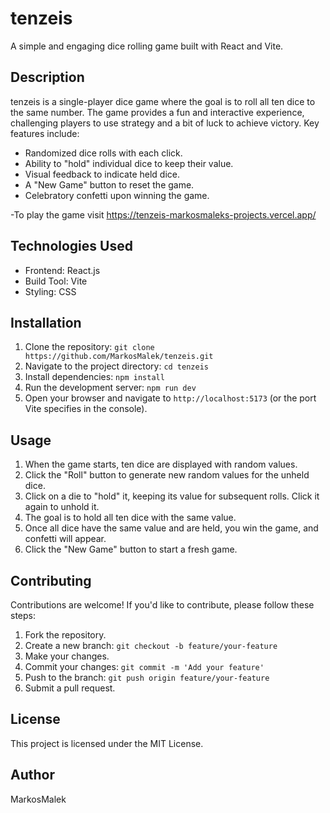 # tenzeis

A simple and engaging dice rolling game built with React and Vite.

## Description

tenzeis is a single-player dice game where the goal is to roll all ten dice to the same number. The game provides a fun and interactive experience, challenging players to use strategy and a bit of luck to achieve victory. Key features include:

- Randomized dice rolls with each click.
- Ability to "hold" individual dice to keep their value.
- Visual feedback to indicate held dice.
- A "New Game" button to reset the game.
- Celebratory confetti upon winning the game.

-To play the game visit https://tenzeis-markosmaleks-projects.vercel.app/

## Technologies Used

- Frontend: React.js
- Build Tool: Vite
- Styling: CSS

## Installation

1.  Clone the repository: `git clone https://github.com/MarkosMalek/tenzeis.git`
2.  Navigate to the project directory: `cd tenzeis`
3.  Install dependencies: `npm install`
4.  Run the development server: `npm run dev`
5.  Open your browser and navigate to `http://localhost:5173` (or the port Vite specifies in the console).

## Usage

1.  When the game starts, ten dice are displayed with random values.
2.  Click the "Roll" button to generate new random values for the unheld dice.
3.  Click on a die to "hold" it, keeping its value for subsequent rolls. Click it again to unhold it.
4.  The goal is to hold all ten dice with the same value.
5.  Once all dice have the same value and are held, you win the game, and confetti will appear.
6.  Click the "New Game" button to start a fresh game.

## Contributing

Contributions are welcome! If you'd like to contribute, please follow these steps:

1.  Fork the repository.
2.  Create a new branch: `git checkout -b feature/your-feature`
3.  Make your changes.
4.  Commit your changes: `git commit -m 'Add your feature'`
5.  Push to the branch: `git push origin feature/your-feature`
6.  Submit a pull request.

## License

This project is licensed under the MIT License.

## Author

MarkosMalek
